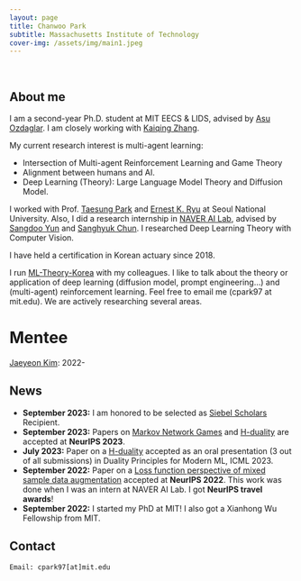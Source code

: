 ```yaml
---
layout: page
title: Chanwoo Park
subtitle: Massachusetts Institute of Technology
cover-img: /assets/img/main1.jpeg
---
```


<br/>

## About me


I am a second-year Ph.D. student at MIT EECS & LIDS, advised by [Asu Ozdaglar](https://asu.mit.edu/). I am closely working with [Kaiqing Zhang](https://kzhang66.github.io/).

My current research interest is multi-agent learning:
* Intersection of Multi-agent Reinforcement Learning and Game Theory
* Alignment between humans and AI. 
* Deep Learning (Theory): Large Language Model Theory and Diffusion Model.
  
I worked with Prof. [Taesung Park](http://bibs.snu.ac.kr/) and [Ernest K. Ryu](http://www.math.snu.ac.kr/~ernestryu/) at Seoul National University. Also, I did a research internship in [NAVER AI Lab](https://clova.ai/ko/research/research-area-detail.html?id=0), advised by [Sangdoo Yun](https://sangdooyun.github.io/) and [Sanghyuk Chun](https://sanghyukchun.github.io/home/). I researched Deep Learning Theory with Computer Vision. 

I have held a certification in Korean actuary since 2018.

I run [ML-Theory-Korea](https://mltheory-korea.github.io/) with my colleagues. I like to talk about the theory or application of deep learning (diffusion model, prompt engineering...) and (multi-agent) reinforcement learning. Feel free to email me (cpark97 at mit.edu). We are actively researching several areas.

# Mentee
[Jaeyeon Kim](https://sites.google.com/snu.ac.kr/jaeyeonkim): 2022-


## News
* **September 2023:** I am honored to be selected as [Siebel Scholars](https://www.businesswire.com/news/home/20230919861208/en/Siebel-Scholars-Foundation-Announces-Class-of-2024) Recipient.
* **September 2023:** Papers on [Markov Network Games](https://arxiv.org/abs/2307.09470) and [H-duality](https://arxiv.org/abs/2305.06628) are accepted at **NeurIPS 2023**. 
* **July 2023:** Paper on a [H-duality](https://arxiv.org/abs/2305.06628) accepted as an oral presentation (3 out of all submissions) in Duality Principles for Modern ML, ICML 2023.
* **September 2022:** Paper on a [Loss function perspective of mixed sample data augmentation](https://arxiv.org/abs/2208.09913) accepted at **NeurIPS 2022**. This work was done when I was an intern at NAVER AI Lab. I got **NeurIPS travel awards**!
* **September 2022:** I started my PhD at MIT! I also got a Xianhong Wu Fellowship from MIT.   





## Contact

```
Email: cpark97[at]mit.edu
```
